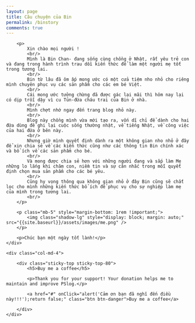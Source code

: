 ```yaml
---
layout: page
title: Câu chuyện của Bin
permalink: /binstory
comments: true
---
```


<div class="row justify-content-between">
	<div class="col-md-8 pr-5">

		<p>
			Xin chào mọi người !
			<br/>
			Mình là Bin Chan- đang sống cùng chồng ở Nhật, rất yêu trẻ con và đang trong hành trình trau dồi kiến thức để làm một người mẹ tốt trong tương lai.
			<br/>
			Bin từ lâu đã ôm ấp mong ước có một cửa tiệm nho nhỏ cho riêng mình chuyên phục vụ các sản phẩm cho các em bé Việt.
			<br/>
			Cái mong ước tưởng chừng đã được gác lại mãi thì hôm nay lại có dịp trỗi dậy vì cu Tủn-đứa cháu trai của Bin ở nhà.
			<br/>
			Mình chợt nhớ ngay đến trang blog nhỏ này.
			<br/>
			Blog này chồng mình vừa mới tạo ra, vốn dĩ chỉ để dành cho hai đứa dùng để ghi lại cuộc sống thường nhật, về tiếng Nhật, về công việc của hai đứa ở bên này. 
			<br/>
			Nhưng giờ mình quyết định dành ra một không gian nho nhỏ ở đây để xin chia sẻ về các kiến thức cũng như các thông tin Bin chính xác và bổ ích về các sản phẩm cho bé.
			<br/>
			Và mong được chia sẻ hơn với những người đang và sắp làm Mẹ những lo lắng khi chăm con, niềm tin và sự cân nhắc trong mỗi quyết định chọn mua sản phẩm cho các bé yêu.
			<br/>
			Cũng hy vọng thông qua không gian nhỏ ở đây Bin cũng sẽ chắt lọc cho mình những kiến thức bổ ích để phục vụ cho sự nghiệp làm mẹ của mình trong tương lai.
			<br/>
		</p>
		
		<p class="mb-5" style="margin-bottom: 1rem !important;">
			<img class="shadow-lg" style="display: block; margin: auto;" src="{{site.baseurl}}/assets/images/me.png" />
		</p>
		
		<p>Chúc bạn một ngày tốt lành!</p>
	</div>

	<div class="col-md-4">

		<div class="sticky-top sticky-top-80">
			<h5>Buy me a coffee</h5>

			<p>Thank you for your support! Your donation helps me to maintain and improve PSlog.</p>

			<a href="#" onClick="alert('Cảm ơn bạn đã nghĩ đến điều này!!!');return false;" class="btn btn-danger">Buy me a coffee</a> 

		</div>
	</div>
</div>
